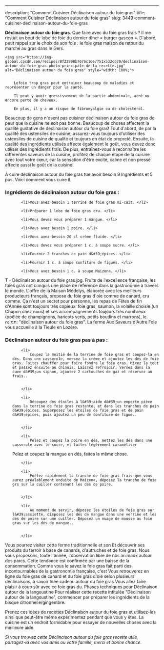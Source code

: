 ---
description: "Comment Cuisiner Déclinaison autour du foie gras"
title: "Comment Cuisiner Déclinaison autour du foie gras"
slug: 3449-comment-cuisiner-declinaison-autour-du-foie-gras

<p>
	<strong>Déclinaison autour du foie gras</strong>. 
	Que faire avec du foie gras frais ? Il me restait un bout de lobe de foie du dernier dîner « burger gascon ». D&#39;abord, petit rappel sur le choix de son foie : le foie gras maison de retour du marché au gras dans le Gers.
</p>
<p>
	
	<img src="https://img-global.cpcdn.com/recipes/8f22990b7676c10e/751x532cq70/declinaison-autour-du-foie-gras-photo-principale-de-la-recette.jpg" alt="Déclinaison autour du foie gras" style="width: 100%;">
	
	
		Lefoie trop gras peut entrainer beaucoup de maladies et représenter un danger pour la santé.
	
		Il peut y avoir grossissement de la partie abdominale, acné ou encore perte de cheveux.
	
		En plus, il y a un risque de fibromyalgie ou de cholestérol.
	
</p>

Beaucoup de gens n'osent pas cuisiner déclinaison autour du foie gras de peur que la cuisine ne soit pas bonne. Beaucoup de choses affectent la qualité gustative de déclinaison autour du foie gras! Tout d'abord, de par la qualité des ustensiles de cuisine, assurez-vous toujours d'utiliser des ustensiles de cuisine de qualité et toujours en état de propreté. Ensuite, la qualité des ingrédients utilisés affecte également le goût, vous devez donc utiliser des ingrédients frais. De plus, entraînez-vous à reconnaître les différentes saveurs de la cuisine, profitez de chaque étape de la cuisine avec tout votre cœur, car la sensation d'être excité, calme et non pressé affecte aussi le goût de la cuisine!

<!--inarticleads1-->

À cuire déclinaison autour du foie gras tue avoir besoin 9 Ingrédients et 5 pas. Voici comment vous cuire il.

<h3>Ingrédients de déclinaison autour du foie gras :</h3>

<ol>
	
		<li>Vous avez besoin 1 terrine de foie gras mi-cuit. </li>
	
		<li>Préparer 1 lobe de foie gras cru. </li>
	
		<li>Vous devez vous préparer 1 mangue. </li>
	
		<li>Vous avez besoin 1 poire. </li>
	
		<li>Vous avez besoin 20 cl crème fluide. </li>
	
		<li>Vous devez vous préparer 1 c. à soupe sucre. </li>
	
		<li>Fournir 2 tranches de pain d&#39;épices. </li>
	
		<li>Fournir 1 c. à soupe confiture de figues. </li>
	
		<li>Vous avez besoin 1 c. à soupe Maizena. </li>
	
</ol>

T - Déclinaison autour du foie gras.jpg. Fruits de l&#39;excellence française, les foies gras ont conquis une place de référence dans la gastronomie à travers le monde. L&#39;offre de la Maison Médelys, élaborée avec les meilleurs producteurs français, propose du foie gras d&#39;oie comme de canard, cru comme. Ça n&#39;est un secret pour personne, les repas de Fêtes de fin d&#39;Année sont toujours très copieux: foie gras, saumon, la volaille choisie (un Chapon chez nous) et ses accompagnements toujours très nombreux (poêlée de champignons, haricots verts, petits boudins et marrons), le. תמונה: &#34;déclinaison autour du foie gras&#34;. La ferme Aux Saveurs d&#39;Autre Foie vous accueille à la Tieule en Lozère. 

<!--inarticleads2-->

<h3>Déclinaison autour du foie gras pas à pas :</h3>

<ol>
	
		<li>
			Coupez la moitié de la terrine de foie gras et coupez-la en dés. Dans une casserole, versez la crème et ajoutez les dés de foie gras. Faites chauffer pour faire fondre le foie gras. Mixez le tout et passez ensuite au chinois. Laissez refroidir. Versez dans la cuve d&#39;un siphon, ajoutez 2 cartouches de gaz et réservez au frais..
			
			
		</li>
	
		<li>
			Découpez des étoiles à l&#39;aide d&#39;un emporte pièce dans la terrine de foie gras restante, et dans les tranches de pain d&#39;épices. Superposez les étoiles de foie gras et de pain d&#39;épices, puis ajoutez un peu de confiture de figue..
			
			
		</li>
	
		<li>
			Pelez et coupez la poire en dés, mettez les dés dans une casserole avec le sucre, et faites légèrement caraméliser
Pelez et coupez la mangue en dés, faites la même chose.
			
			
		</li>
	
		<li>
			Poélez rapidement la tranche de foie gras frais que vous aurez préalablement enduite de Maizena, déposez la tranche de foie grs sur la cuiller contenant les dés de poire.
			
			
		</li>
	
		<li>
			Au moment de servir, déposez les étoiles de foie gras sur l&#39;assiette, disposez les dés de mangue dans une verrine et les dés de poire sur une cuiller. Déposez un nuage de mousse au foie gras sur les dés de mangue..
			
			
		</li>
	
</ol>

Vous pourrez visiter cette ferme traditionnelle et son Et découvrir ses produits du terroir à base de canards, d&#39;autruches et de foie gras. Nous vous proposons, toute l&#39;année, l&#39;observation libre de nos animaux autour des parcs. Cette tendance est confirmée par une baisse de la consommation. Comme vous le savez le foie gras fait parti des incontournables de la gastronomie française, c&#39;est Vous retrouverez en ligne du foie gras de canard et du foie gras d&#39;oie selon plusieurs déclinaisons, à savoir Idée cadeau autour du foie gras Vous allez faire plaisir à coup sûr avec ce foie gras du. Phases techniques pour Déclinaison autour de la langoustine Pour réaliser cette recette intitulée &#34;Déclinaison autour de la langoustine&#34;, commencer par préparer les ingrédients de la bisque citronnelle/gingembre. 

<!--inarticleads1-->

<p>
Prenez ces idées de recettes Déclinaison autour du foie gras et utilisez-les ainsi que peut-être même expérimentez pendant que vous y êtes. La cuisine est un endroit formidable pour essayer de nouvelles choses avec la meilleure aide.
</p>

<p>
<i>Si vous trouvez cette Déclinaison autour du foie gras recette utile, partagez-la avec vos amis ou votre famille, merci et bonne chance.</i>
</p>

